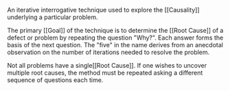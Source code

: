 An iterative interrogative technique used to explore the [[Causality]] underlying a particular problem.

The primary [[Goal]] of the technique is to determine the [[Root Cause]] of a defect or problem by repeating the question "Why?". Each answer forms the basis of the next question. The "five" in the name derives from an anecdotal observation on the number of iterations needed to resolve the problem.

Not all problems have a single[[Root Cause]]. If one wishes to uncover multiple root causes, the method must be repeated asking a different sequence of questions each time.